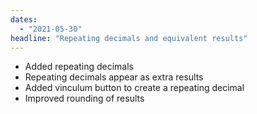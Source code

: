 ```yaml
---
dates: 
  - "2021-05-30"
headline: "Repeating decimals and equivalent results"
---
```

- Added repeating decimals
- Repeating decimals appear as extra results
- Added vinculum button to create a repeating decimal
- Improved rounding of results